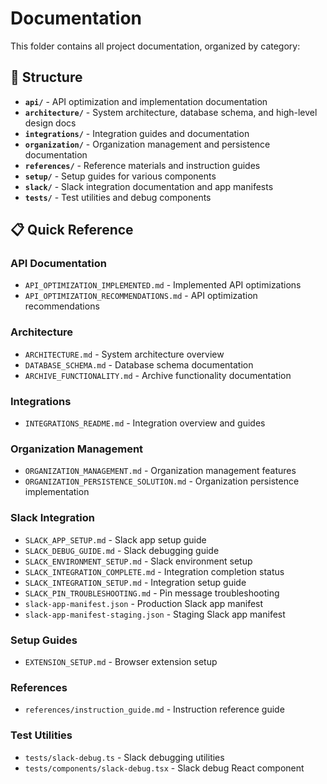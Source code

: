 # Documentation

This folder contains all project documentation, organized by category:

## 📁 Structure

- **`api/`** - API optimization and implementation documentation
- **`architecture/`** - System architecture, database schema, and high-level design docs
- **`integrations/`** - Integration guides and documentation
- **`organization/`** - Organization management and persistence documentation
- **`references/`** - Reference materials and instruction guides
- **`setup/`** - Setup guides for various components
- **`slack/`** - Slack integration documentation and app manifests
- **`tests/`** - Test utilities and debug components

## 📋 Quick Reference

### API Documentation
- `API_OPTIMIZATION_IMPLEMENTED.md` - Implemented API optimizations
- `API_OPTIMIZATION_RECOMMENDATIONS.md` - API optimization recommendations

### Architecture
- `ARCHITECTURE.md` - System architecture overview
- `DATABASE_SCHEMA.md` - Database schema documentation
- `ARCHIVE_FUNCTIONALITY.md` - Archive functionality documentation

### Integrations
- `INTEGRATIONS_README.md` - Integration overview and guides

### Organization Management
- `ORGANIZATION_MANAGEMENT.md` - Organization management features
- `ORGANIZATION_PERSISTENCE_SOLUTION.md` - Organization persistence implementation

### Slack Integration
- `SLACK_APP_SETUP.md` - Slack app setup guide
- `SLACK_DEBUG_GUIDE.md` - Slack debugging guide
- `SLACK_ENVIRONMENT_SETUP.md` - Slack environment setup
- `SLACK_INTEGRATION_COMPLETE.md` - Integration completion status
- `SLACK_INTEGRATION_SETUP.md` - Integration setup guide
- `SLACK_PIN_TROUBLESHOOTING.md` - Pin message troubleshooting
- `slack-app-manifest.json` - Production Slack app manifest
- `slack-app-manifest-staging.json` - Staging Slack app manifest

### Setup Guides
- `EXTENSION_SETUP.md` - Browser extension setup

### References
- `references/instruction_guide.md` - Instruction reference guide

### Test Utilities
- `tests/slack-debug.ts` - Slack debugging utilities
- `tests/components/slack-debug.tsx` - Slack debug React component
